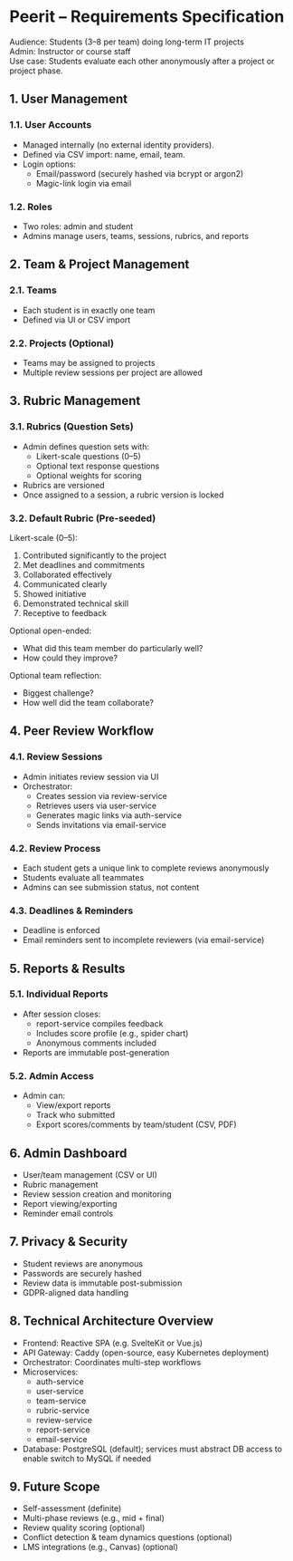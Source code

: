 # Peerit – Requirements Specification

Audience: Students (3–8 per team) doing long-term IT projects  
Admin: Instructor or course staff  
Use case: Students evaluate each other anonymously after a project or project phase.

## 1. User Management

### 1.1. User Accounts
- Managed internally (no external identity providers).
- Defined via CSV import: name, email, team.
- Login options:
  - Email/password (securely hashed via bcrypt or argon2)
  - Magic-link login via email

### 1.2. Roles
- Two roles: admin and student
- Admins manage users, teams, sessions, rubrics, and reports

## 2. Team & Project Management

### 2.1. Teams
- Each student is in exactly one team
- Defined via UI or CSV import

### 2.2. Projects (Optional)
- Teams may be assigned to projects
- Multiple review sessions per project are allowed

## 3. Rubric Management

### 3.1. Rubrics (Question Sets)
- Admin defines question sets with:
  - Likert-scale questions (0–5)
  - Optional text response questions
  - Optional weights for scoring
- Rubrics are versioned
- Once assigned to a session, a rubric version is locked

### 3.2. Default Rubric (Pre-seeded)
Likert-scale (0–5):
1. Contributed significantly to the project
2. Met deadlines and commitments
3. Collaborated effectively
4. Communicated clearly
5. Showed initiative
6. Demonstrated technical skill
7. Receptive to feedback

Optional open-ended:
- What did this team member do particularly well?
- How could they improve?

Optional team reflection:
- Biggest challenge?
- How well did the team collaborate?

## 4. Peer Review Workflow

### 4.1. Review Sessions
- Admin initiates review session via UI
- Orchestrator:
  - Creates session via review-service
  - Retrieves users via user-service
  - Generates magic links via auth-service
  - Sends invitations via email-service

### 4.2. Review Process
- Each student gets a unique link to complete reviews anonymously
- Students evaluate all teammates
- Admins can see submission status, not content

### 4.3. Deadlines & Reminders
- Deadline is enforced
- Email reminders sent to incomplete reviewers (via email-service)

## 5. Reports & Results

### 5.1. Individual Reports
- After session closes:
  - report-service compiles feedback
  - Includes score profile (e.g., spider chart)
  - Anonymous comments included
- Reports are immutable post-generation

### 5.2. Admin Access
- Admin can:
  - View/export reports
  - Track who submitted
  - Export scores/comments by team/student (CSV, PDF)

## 6. Admin Dashboard
- User/team management (CSV or UI)
- Rubric management
- Review session creation and monitoring
- Report viewing/exporting
- Reminder email controls

## 7. Privacy & Security
- Student reviews are anonymous
- Passwords are securely hashed
- Review data is immutable post-submission
- GDPR-aligned data handling

## 8. Technical Architecture Overview

- Frontend: Reactive SPA (e.g. SvelteKit or Vue.js)
- API Gateway: Caddy (open-source, easy Kubernetes deployment)
- Orchestrator: Coordinates multi-step workflows
- Microservices:
  - auth-service
  - user-service
  - team-service
  - rubric-service
  - review-service
  - report-service
  - email-service
- Database: PostgreSQL (default); services must abstract DB access to enable switch to MySQL if needed

## 9. Future Scope
- Self-assessment (definite)
- Multi-phase reviews (e.g., mid + final)
- Review quality scoring (optional)
- Conflict detection & team dynamics questions (optional)
- LMS integrations (e.g., Canvas) (optional)
